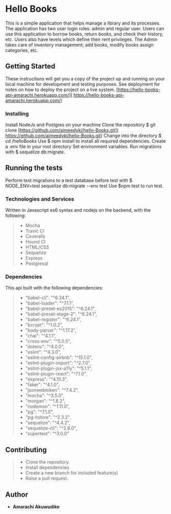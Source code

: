 # Hello Books

This is a simple application that helps manage a library and its processes. The application has two user login roles: admin and regular user. Users can use this application to borrow books, return books, and check their history, etc. Users also have levels which define their rent privileges. The Admin takes care of inventory management; add books, modify books assign categories, etc.

## Getting Started

These instructions will get you a copy of the project up and running on your local machine for development and testing purposes. See deployment for notes on how to deploy the project on a live system. [https://hello-books-api-amarachi.herokuapp.com/]( https://hello-books-api-amarachi.herokuapp.com/)

### Installing

Install NodeJs and Postgres on your machine
Clone the repository $ git clone [https://github.com/aimeedyki/hello-Books.git]( https://github.com/aimeedyki/hello-Books.git)
Change into the directory $ cd /helloBooks
Use $ npm install to install all required dependencies.
Create a .env file in your root directory
Set environment variables.
Run migrations with $ sequelize db:migrate.

## Running the tests

Perform test migrations to a test database before test with $ NODE_ENV=test sequelize db:migrate --env test
Use  $npm test to run test.

### Technologies and Services

Written in Javascript es6 syntax and nodejs on the backend, with the following:
>- Mocha
>- Travic CI
>- Coveralls
>- Hound CI
>- HTML/CSS
>- Sequelize
>- Express
>- Postgresql

### Dependencies

This api built with the following dependencies:
>- "babel-cli": "^6.24.1",
>- "babel-loader": "^7.1.1",
>- "babel-preset-es2015": "^6.24.1",
>- "babel-preset-stage-2": "^6.24.1",
>- "babel-register": "^6.24.1",
>- "bcrypt": "^1.0.2",
>- "body-parser": "^1.17.2",
>- "chai": "^4.1.1",
>- "cross-env": "^5.0.5",
>- "dotenv": "^4.0.0",
>- "eslint": "^4.3.0",
>- "eslint-config-airbnb": "^15.1.0",
>- "eslint-plugin-import": "^2.7.0",
>- "eslint-plugin-jsx-a11y": "^5.1.1",
>- "eslint-plugin-react": "^7.1.0",
>- "express": "^4.15.3",
>- "faker": "^4.1.0",
>- "jsonwebtoken": "^7.4.2",
>- "mocha": "^3.5.0",
>- "morgan": "^1.8.2",
>- "nodemon": "^1.11.0",
>- "pg": "^7.1.0",
>- "pg-hstore": "^2.3.2",
>- "sequelize": "^4.4.2",
>- "sequelize-cli": "^2.8.0",
>- "supertest": "^3.0.0"

## Contributing

>- Clone the repository.
>- Install dependencies
>- Create a new branch for included feature(s)
>- Raise a pull request.

## Author

* **Amarachi Akuwudike** 


